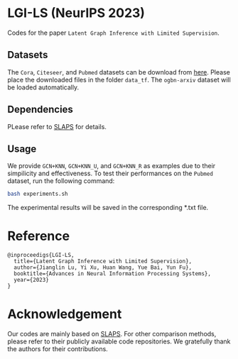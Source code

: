 # LGI-LS (NeurIPS 2023)
Codes for the paper `Latent Graph Inference with Limited Supervision`.

## Datasets

The `Cora`, `Citeseer`, and `Pubmed` datasets can be download from  [here](https://github.com/tkipf/gcn/tree/master/gcn/data). Please place the downloaded files in the folder `data_tf`. The `ogbn-arxiv` dataset will be loaded automatically.

## Dependencies

PLease refer to [SLAPS](https://github.com/BorealisAI/SLAPS-GNN/tree/main) for details.

## Usage

We provide `GCN+KNN`, `GCN+KNN_U`, and `GCN+KNN_R` as examples due to their simpilicity and effectiveness. To test their performances on the `Pubmed` dataset, run the following command:

```bash
bash experiments.sh
```

The experimental results will be saved in the corresponding *.txt file.

# Reference

    @inproceedigs{LGI-LS,
      title={Latent Graph Inference with Limited Supervision},
      author={Jianglin Lu, Yi Xu, Huan Wang, Yue Bai, Yun Fu},
      booktitle={Advances in Neural Information Processing Systems},
      year={2023}
    }

# Acknowledgement
Our codes are mainly based on [SLAPS](https://github.com/BorealisAI/SLAPS-GNN/tree/main). For other comparison methods, please refer to their publicly available code repositories. We gratefully thank the authors for their contributions. 
